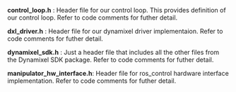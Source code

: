 **control_loop.h** : Header file for our control loop. This provides definition of our control loop. Refer to code comments for futher detail.


**dxl_driver.h** : Header file for our dynamixel driver implementaion. Refer to code comments for futher detail.


**dynamixel_sdk.h** : Just a header file that includes all the other files from the Dynamixel SDK package. Refer to code comments for futher detail.

**manipulator_hw_interface.h**: Header file for ros_control hardware interface implementation. Refer to code comments for futher detail.
